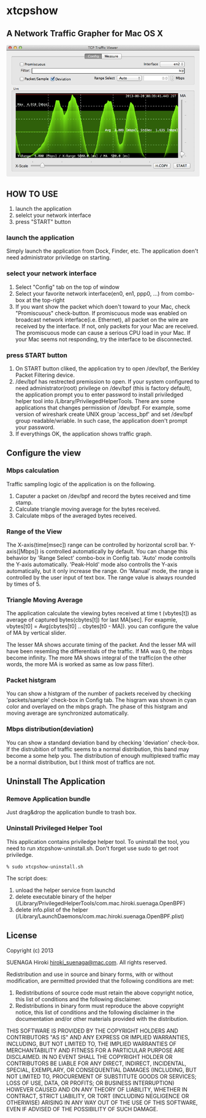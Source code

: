 xtcpshow
========

A Network Traffic Grapher for Mac OS X
--------------------------------------

![ScreenShot](./xtcpshow_screen.png)

HOW TO USE
----------

1. launch the application
2. selelct your network interface
2. press "START" button

### launch the application

Simply launch the application from Dock, Finder, etc. The application doen't need administrator priviledge on starting.

### select your network interface

1. Select "Config" tab on the top of window
2. Select your favorite network interface(en0, en1, ppp0, ...) from combo-box at the top-right
3. If you want show the packet which doen't toward to your Mac, check "Promiscuous" check-button. If promiscuous mode was enabled on broadcast network interface(i.e. Ethernet), all packet on the wire are received by the interface. If not, only packets for your Mac are received. The promiscuous mode can cause a serious CPU load in your Mac. If your Mac seems not responding, try the interface to be disconnected.

### press START button

1. On START button cliked, the application try to open /dev/bpf, the Berkley Packet Filtering device.
2. /dev/bpf has restrected premission to open. If your system configured to need administrator(root) privilege on /dev/bpf (this is factory default), the application prompt you to enter password to install priviledged helper tool into /Library/PrivilegedHelperTools. There are some applications that changes permission of /dev/bpf. For example, some version of wireshark create UNIX group 'access_bpf' and set /dev/bpf group readable/wriable. In such case, the application doen't prompt your password.
3. If everythings OK, the application shows traffic graph.

Configure the view
------------------

### Mbps calculation

Traffic sampling logic of the application is on the following.

1. Caputer a packet on /dev/bpf and record the bytes received and time stamp.
2. Calculate triangle moving average for the bytes received.
3. Calculate mbps of the averaged bytes received.

### Range of the View

The X-axis(time[msec]) range can be controlled by horizontal scroll bar. Y-axis([Mbps]) is controlled automatically by default. You can change this behavior by 'Range Select' combo-box in Config tab. 'Auto' mode controlls the Y-axis automatically. 'Peak-Hold' mode also controlls the Y-axis automatically, but it only increase the range. On 'Manual' mode, the range is controlled by the user input of text box. The range value is always rounded by times of 5.

### Triangle Moving Average

The application calculate the viewing bytes received at time t (vbytes[t]) as average of captured bytes(cbytes[t]) for last MA[sec]. For exapmle, vbytes[t0] = Avg(cbytes[t0] .. cbytes[t0 - MA]). you can configure the value of MA by vertical slider.

The lesser MA shows accurate timing of the packet. And the lesser MA will have been resemling the differentials of the traffic. If MA was 0, the mbps become infinity. The more MA shows integral of the traffic(on the other words, the more MA is worked as same as low pass filter).

### Packet histgram

You can show a histgram of the number of packets received by checking 'packets/sample' check-box in Config tab. The hisgram was shown in cyan color and overlayed on the mbps graph. The phase of this histgram and moving average are synchronized automatically.

### Mbps distribution(deviation)

You can show a standard deviation band by checking 'deviation' check-box. If the distrubition of traffic seems to a normal distribution, this band may become a some help you. The distribution of enough multiplexed traffic may be a normal distribution, but I think most of traffics are not.

Uninstall The Application
-------------------------

### Remove Application bundle

Just drag&drop the application bundle to trash box.

### Uninstall Privileged Helper Tool
This application contains priviledge helper tool. To uninstall the tool, you need to run xtcpshow-uninstall.sh. Don't forget use sudo to get root priviledge.

    % sudo xtcpshow-uninstall.sh

The script does:

1. unload the helper service from launchd
2. delete executable binary of the helper (/Library/PrivilegedHelperTools/com.mac.hiroki.suenaga.OpenBPF)
3. delete info.plist of the helper (/Library/LaunchDaemons/com.mac.hiroki.suenaga.OpenBPF.plist)

License
-------

Copyright (c) 2013

SUENAGA Hiroki <hiroki_suenaga@mac.com>. All rights reserved.

Redistribution and use in source and binary forms, with or without modification, are permitted provided that the following conditions are met:

1. Redistributions of source code must retain the above copyright notice, this list of conditions and the following disclaimer.
2. Redistributions in binary form must reproduce the above copyright notice, this list of conditions and the following disclaimer in the documentation and/or other materials provided with the distribution.

THIS SOFTWARE IS PROVIDED BY THE COPYRIGHT HOLDERS AND CONTRIBUTORS "AS IS" AND ANY EXPRESS OR IMPLIED WARRANTIES, INCLUDING, BUT NOT LIMITED TO, THE IMPLIED WARRANTIES OF MERCHANTABILITY AND FITNESS FOR A PARTICULAR PURPOSE ARE DISCLAIMED. IN NO EVENT SHALL THE COPYRIGHT HOLDER OR CONTRIBUTORS BE LIABLE FOR ANY DIRECT, INDIRECT, INCIDENTAL, SPECIAL, EXEMPLARY, OR CONSEQUENTIAL DAMAGES (INCLUDING, BUT NOT LIMITED TO, PROCUREMENT OF SUBSTITUTE GOODS OR SERVICES; LOSS OF USE, DATA, OR PROFITS; OR BUSINESS INTERRUPTION) HOWEVER CAUSED AND ON ANY THEORY OF LIABILITY, WHETHER IN CONTRACT, STRICT LIABILITY, OR TORT (INCLUDING NEGLIGENCE OR OTHERWISE) ARISING IN ANY WAY OUT OF THE USE OF THIS SOFTWARE, EVEN IF ADVISED OF THE POSSIBILITY OF SUCH DAMAGE.
